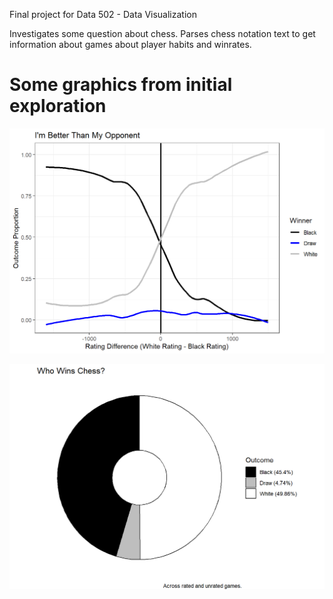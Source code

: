 Final project for Data 502 - Data Visualization

Investigates some question about chess. Parses chess notation text to get information about games about player habits and winrates.

# Some graphics from initial exploration

![](https://github.com/lwneumann/DS502-Chess/blob/main/real_final_files/figure-html/unnamed-chunk-2-1.png)

![](https://github.com/lwneumann/DS502-Chess/blob/main/real_final_files/figure-html/unnamed-chunk-1-1.png)
